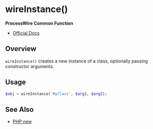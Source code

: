 # wireInstance()

**ProcessWire Common Function**

- [Official Docs](https://processwire.com/api/ref/wireinstance/)

## Overview

`wireInstance()` creates a new instance of a class, optionally passing constructor arguments.

## Usage

```php
$obj = wireInstance('MyClass', $arg1, $arg2);
```

## See Also
- [PHP new](https://www.php.net/manual/en/language.oop5.basic.php)
